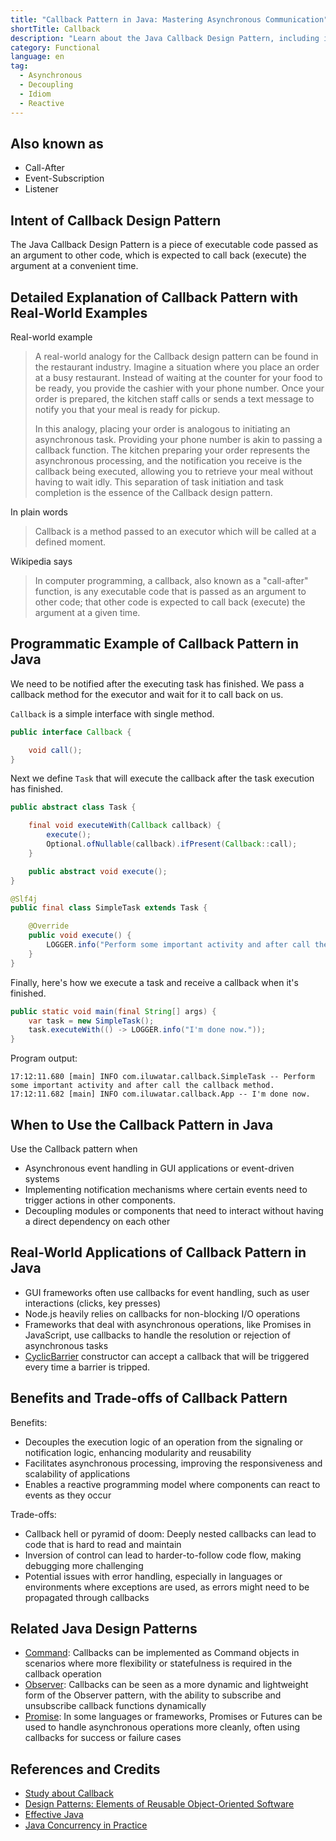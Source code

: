 ```yaml
---
title: "Callback Pattern in Java: Mastering Asynchronous Communication"
shortTitle: Callback
description: "Learn about the Java Callback Design Pattern, including its intent, usage scenarios, benefits, trade-offs, and real-world examples. Understand how to implement and effectively use callbacks in your Java applications."
category: Functional
language: en
tag:
  - Asynchronous
  - Decoupling
  - Idiom
  - Reactive
---
```


## Also known as

* Call-After
* Event-Subscription
* Listener

## Intent of Callback Design Pattern

The Java Callback Design Pattern is a piece of executable code passed as an argument to other code, which is expected to call back (execute) the argument at a convenient time.

## Detailed Explanation of Callback Pattern with Real-World Examples

Real-world example

> A real-world analogy for the Callback design pattern can be found in the restaurant industry. Imagine a situation where you place an order at a busy restaurant. Instead of waiting at the counter for your food to be ready, you provide the cashier with your phone number. Once your order is prepared, the kitchen staff calls or sends a text message to notify you that your meal is ready for pickup.
>
> In this analogy, placing your order is analogous to initiating an asynchronous task. Providing your phone number is akin to passing a callback function. The kitchen preparing your order represents the asynchronous processing, and the notification you receive is the callback being executed, allowing you to retrieve your meal without having to wait idly. This separation of task initiation and task completion is the essence of the Callback design pattern.

In plain words

> Callback is a method passed to an executor which will be called at a defined moment.

Wikipedia says

> In computer programming, a callback, also known as a "call-after" function, is any executable code that is passed as an argument to other code; that other code is expected to call back (execute) the argument at a given time.

## Programmatic Example of Callback Pattern in Java

We need to be notified after the executing task has finished. We pass a callback method for the executor and wait for it to call back on us.

`Callback` is a simple interface with single method.

```java
public interface Callback {

    void call();
}
```

Next we define `Task` that will execute the callback after the task execution has finished.

```java
public abstract class Task {

    final void executeWith(Callback callback) {
        execute();
        Optional.ofNullable(callback).ifPresent(Callback::call);
    }

    public abstract void execute();
}

@Slf4j
public final class SimpleTask extends Task {

    @Override
    public void execute() {
        LOGGER.info("Perform some important activity and after call the callback method.");
    }
}
```

Finally, here's how we execute a task and receive a callback when it's finished.

```java
public static void main(final String[] args) {
    var task = new SimpleTask();
    task.executeWith(() -> LOGGER.info("I'm done now."));
}
```

Program output:

```
17:12:11.680 [main] INFO com.iluwatar.callback.SimpleTask -- Perform some important activity and after call the callback method.
17:12:11.682 [main] INFO com.iluwatar.callback.App -- I'm done now.
```

## When to Use the Callback Pattern in Java

Use the Callback pattern when

* Asynchronous event handling in GUI applications or event-driven systems
* Implementing notification mechanisms where certain events need to trigger actions in other components.
* Decoupling modules or components that need to interact without having a direct dependency on each other

## Real-World Applications of Callback Pattern in Java

* GUI frameworks often use callbacks for event handling, such as user interactions (clicks, key presses)
* Node.js heavily relies on callbacks for non-blocking I/O operations
* Frameworks that deal with asynchronous operations, like Promises in JavaScript, use callbacks to handle the resolution or rejection of asynchronous tasks
* [CyclicBarrier](http://docs.oracle.com/javase/7/docs/api/java/util/concurrent/CyclicBarrier.html#CyclicBarrier%28int,%20java.lang.Runnable%29) constructor can accept a callback that will be triggered every time a barrier is tripped.

## Benefits and Trade-offs of Callback Pattern

Benefits:

* Decouples the execution logic of an operation from the signaling or notification logic, enhancing modularity and reusability
* Facilitates asynchronous processing, improving the responsiveness and scalability of applications
* Enables a reactive programming model where components can react to events as they occur

Trade-offs:

* Callback hell or pyramid of doom: Deeply nested callbacks can lead to code that is hard to read and maintain
* Inversion of control can lead to harder-to-follow code flow, making debugging more challenging
* Potential issues with error handling, especially in languages or environments where exceptions are used, as errors might need to be propagated through callbacks

## Related Java Design Patterns

* [Command](https://java-design-patterns.com/patterns/command/): Callbacks can be implemented as Command objects in scenarios where more flexibility or statefulness is required in the callback operation
* [Observer](https://java-design-patterns.com/patterns/observer/): Callbacks can be seen as a more dynamic and lightweight form of the Observer pattern, with the ability to subscribe and unsubscribe callback functions dynamically
* [Promise](https://java-design-patterns.com/patterns/promise/): In some languages or frameworks, Promises or Futures can be used to handle asynchronous operations more cleanly, often using callbacks for success or failure cases

## References and Credits

* [Study about Callback](https://runtimehub.com/p/jdp@20240509:callback/)
* [Design Patterns: Elements of Reusable Object-Oriented Software](https://amzn.to/3w0pvKI)
* [Effective Java](https://amzn.to/4cGk2Jz)
* [Java Concurrency in Practice](https://amzn.to/4aRMruW)
